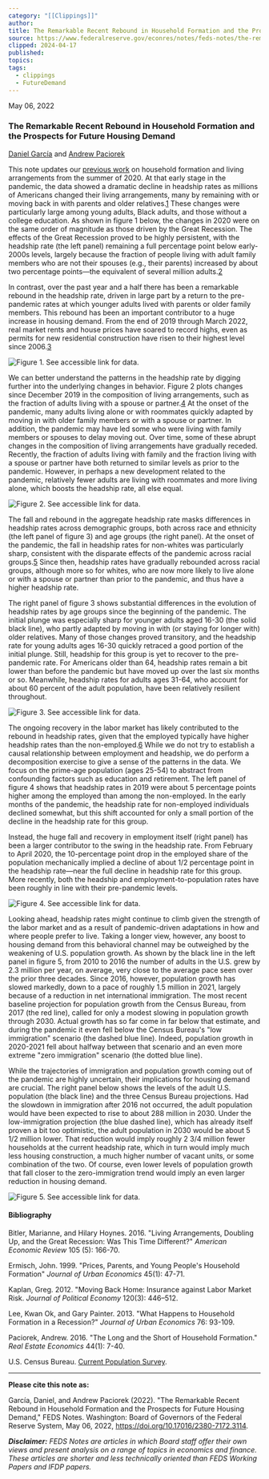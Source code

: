 ```yaml
---
category: "[[Clippings]]"
author: 
title: The Remarkable Recent Rebound in Household Formation and the Prospects for Future Housing Demand
source: https://www.federalreserve.gov/econres/notes/feds-notes/the-remarkable-recent-rebound-in-household-formation-and-the-prospects-for-future-housing-demand-20220506.html
clipped: 2024-04-17
published: 
topics: 
tags:
  - clippings
  - FutureDemand
---
```


May 06, 2022

### The Remarkable Recent Rebound in Household Formation and the Prospects for Future Housing Demand

[Daniel García](https://www.federalreserve.gov/econres/daniel-i-garcia-molina.htm) and [Andrew Paciorek](https://www.federalreserve.gov/econres/andrew-d-paciorek.htm)

This note updates our [previous work](https://www.federalreserve.gov/econres/notes/feds-notes/an-early-evaluation-of-the-effects-of-the-pandemic-on-living-arrangements-and-household-formation-20200807.htm) on household formation and living arrangements from the summer of 2020. At that early stage in the pandemic, the data showed a dramatic decline in headship rates as millions of Americans changed their living arrangements, many by remaining with or moving back in with parents and older relatives.[1](#fn1 "footnote 1") These changes were particularly large among young adults, Black adults, and those without a college education. As shown in figure 1 below, the changes in 2020 were on the same order of magnitude as those driven by the Great Recession. The effects of the Great Recession proved to be highly persistent, with the headship rate (the left panel) remaining a full percentage point below early-2000s levels, largely because the fraction of people living with adult family members who are not their spouses (e.g., their parents) increased by about two percentage points—the equivalent of several million adults.[2](#fn2 "footnote 2")

In contrast, over the past year and a half there has been a remarkable rebound in the headship rate, driven in large part by a return to the pre-pandemic rates at which younger adults lived with parents or older family members. This rebound has been an important contributor to a huge increase in housing demand. From the end of 2019 through March 2022, real market rents and house prices have soared to record highs, even as permits for new residential construction have risen to their highest level since 2006.[3](#fn3 "footnote 3")

![Figure 1. See accessible link for data.](https://www.federalreserve.gov/econres/notes/feds-notes/fig1-3114.png)

We can better understand the patterns in the headship rate by digging further into the underlying changes in behavior. Figure 2 plots changes since December 2019 in the composition of living arrangements, such as the fraction of adults living with a spouse or partner.[4](#fn4 "footnote 4") At the onset of the pandemic, many adults living alone or with roommates quickly adapted by moving in with older family members or with a spouse or partner. In addition, the pandemic may have led some who were living with family members or spouses to delay moving out. Over time, some of these abrupt changes in the composition of living arrangements have gradually receded. Recently, the fraction of adults living with family and the fraction living with a spouse or partner have both returned to similar levels as prior to the pandemic. However, in perhaps a new development related to the pandemic, relatively fewer adults are living with roommates and more living alone, which boosts the headship rate, all else equal.

![Figure 2. See accessible link for data.](https://www.federalreserve.gov/econres/notes/feds-notes/fig2-3114.png)

The fall and rebound in the aggregate headship rate masks differences in headship rates across demographic groups, both across race and ethnicity (the left panel of figure 3) and age groups (the right panel). At the onset of the pandemic, the fall in headship rates for non-whites was particularly sharp, consistent with the disparate effects of the pandemic across racial groups.[5](#fn5 "footnote 5") Since then, headship rates have gradually rebounded across racial groups, although more so for whites, who are now more likely to live alone or with a spouse or partner than prior to the pandemic, and thus have a higher headship rate.

The right panel of figure 3 shows substantial differences in the evolution of headship rates by age groups since the beginning of the pandemic. The initial plunge was especially sharp for younger adults aged 16-30 (the solid black line), who partly adapted by moving in with (or staying for longer with) older relatives. Many of those changes proved transitory, and the headship rate for young adults ages 16-30 quickly retraced a good portion of the initial plunge. Still, headship for this group is yet to recover to the pre-pandemic rate. For Americans older than 64, headship rates remain a bit lower than before the pandemic but have moved up over the last six months or so. Meanwhile, headship rates for adults ages 31-64, who account for about 60 percent of the adult population, have been relatively resilient throughout.

![Figure 3. See accessible link for data.](https://www.federalreserve.gov/econres/notes/feds-notes/fig3-3114.png)

The ongoing recovery in the labor market has likely contributed to the rebound in headship rates, given that the employed typically have higher headship rates than the non-employed.[6](#fn6 "footnote 6") While we do not try to establish a causal relationship between employment and headship, we do perform a decomposition exercise to give a sense of the patterns in the data. We focus on the prime-age population (ages 25-54) to abstract from confounding factors such as education and retirement. The left panel of figure 4 shows that headship rates in 2019 were about 5 percentage points higher among the employed than among the non-employed. In the early months of the pandemic, the headship rate for non-employed individuals declined somewhat, but this shift accounted for only a small portion of the decline in the headship rate for this group.

Instead, the huge fall and recovery in employment itself (right panel) has been a larger contributor to the swing in the headship rate. From February to April 2020, the 10-percentage point drop in the employed share of the population mechanically implied a decline of about 1/2 percentage point in the headship rate—near the full decline in headship rate for this group. More recently, both the headship and employment-to-population rates have been roughly in line with their pre-pandemic levels.

![Figure 4. See accessible link for data.](https://www.federalreserve.gov/econres/notes/feds-notes/fig4-3114.png)

Looking ahead, headship rates might continue to climb given the strength of the labor market and as a result of pandemic-driven adaptations in how and where people prefer to live. Taking a longer view, however, any boost to housing demand from this behavioral channel may be outweighed by the weakening of U.S. population growth. As shown by the black line in the left panel in figure 5, from 2010 to 2016 the number of adults in the U.S. grew by 2.3 million per year, on average, very close to the average pace seen over the prior three decades. Since 2016, however, population growth has slowed markedly, down to a pace of roughly 1.5 million in 2021, largely because of a reduction in net international immigration. The most recent baseline projection for population growth from the Census Bureau, from 2017 (the red line), called for only a modest slowing in population growth through 2030. Actual growth has so far come in far below that estimate, and during the pandemic it even fell below the Census Bureau's "low immigration" scenario (the dashed blue line). Indeed, population growth in 2020-2021 fell about halfway between that scenario and an even more extreme "zero immigration" scenario (the dotted blue line).

While the trajectories of immigration and population growth coming out of the pandemic are highly uncertain, their implications for housing demand are crucial. The right panel below shows the levels of the adult U.S. population (the black line) and the three Census Bureau projections. Had the slowdown in immigration after 2016 not occurred, the adult population would have been expected to rise to about 288 million in 2030. Under the low-immigration projection (the blue dashed line), which has already itself proven a bit too optimistic, the adult population in 2030 would be about 5 1/2 million lower. That reduction would imply roughly 2 3/4 million fewer households at the current headship rate, which in turn would imply much less housing construction, a much higher number of vacant units, or some combination of the two. Of course, even lower levels of population growth that fall closer to the zero-immigration trend would imply an even larger reduction in housing demand.

![Figure 5. See accessible link for data.](https://www.federalreserve.gov/econres/notes/feds-notes/fig5-3114.png)

#### Bibliography

Bitler, Marianne, and Hilary Hoynes. 2016. "Living Arrangements, Doubling Up, and the Great Recession: Was This Time Different?" *American Economic Review* 105 (5): 166-70.

Ermisch, John. 1999. "Prices, Parents, and Young People's Household Formation" *Journal of Urban Economics* 45(1): 47-71.

Kaplan, Greg. 2012. "Moving Back Home: Insurance against Labor Market Risk. *Journal of Political Economy* 120(3): 446–512.

Lee, Kwan Ok, and Gary Painter. 2013. "What Happens to Household Formation in a Recession?" *Journal of Urban Economics* 76: 93-109.

Paciorek, Andrew. 2016. "The Long and the Short of Household Formation." *Real Estate Economics* 44(1): 7-40.

U.S. Census Bureau. [Current Population Survey](https://www.census.gov/programs-surveys/cps/data/datasets.html).

---

**Please cite this note as:**

García, Daniel, and Andrew Paciorek (2022). "The Remarkable Recent Rebound in Household Formation and the Prospects for Future Housing Demand," FEDS Notes. Washington: Board of Governors of the Federal Reserve System, May 06, 2022, https://doi.org/10.17016/2380-7172.3114.

***Disclaimer:** FEDS Notes are articles in which Board staff offer their own views and present analysis on a range of topics in economics and finance. These articles are shorter and less technically oriented than FEDS Working Papers and IFDP papers.*